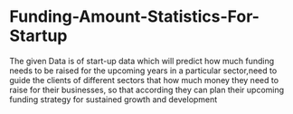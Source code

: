 # Funding-Amount-Statistics-For-Startup
The given Data is of start-up data which will predict how much funding needs to be raised for the upcoming years in a particular sector,need to guide the clients of different sectors that how much money they need to raise for their businesses, so that according they can plan their upcoming funding strategy for sustained growth and development
